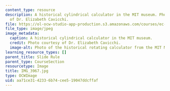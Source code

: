 ```yaml
---
content_type: resource
description: A historical cylindrical calculator in the MIT museum. Photo courtesy
  of Dr. Elizabeth Cavicchi.
file: https://ol-ocw-studio-app-production.s3.amazonaws.com/courses/ec-050-recreate-experiments-from-history-inform-the-future-from-the-past-galileo-january-iap-2010/aa71ce3142336b74cee519047ddcffaf_IMG_3967.jpg
file_type: image/jpeg
image_metadata:
  caption: A historical cylindrical calculator in the MIT museum.
  credit: Photo courtesy of Dr. Elizabeth Cavicchi.
  image-alt: Photo of the historical rotating calculator from the MIT Museum.
learning_resource_types: []
parent_title: Slide Rule
parent_type: CourseSection
resourcetype: Image
title: IMG_3967.jpg
type: OCWImage
uid: aa71ce31-4233-6b74-cee5-19047ddcffaf
---
```

